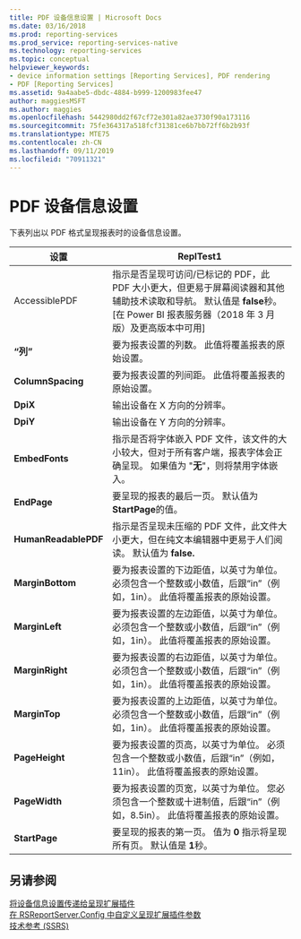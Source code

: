 ```yaml
---
title: PDF 设备信息设置 | Microsoft Docs
ms.date: 03/16/2018
ms.prod: reporting-services
ms.prod_service: reporting-services-native
ms.technology: reporting-services
ms.topic: conceptual
helpviewer_keywords:
- device information settings [Reporting Services], PDF rendering
- PDF [Reporting Services]
ms.assetid: 9a4aabe5-dbdc-4884-b999-1200983fee47
author: maggiesMSFT
ms.author: maggies
ms.openlocfilehash: 5442980dd2f67cf72e301a82ae3730f90a173116
ms.sourcegitcommit: 75fe364317a518fcf31381ce6b7bb72ff6b2b93f
ms.translationtype: MTE75
ms.contentlocale: zh-CN
ms.lasthandoff: 09/11/2019
ms.locfileid: "70911321"
---
```

# <a name="pdf-device-information-settings"></a>PDF 设备信息设置
  下表列出以 PDF 格式呈现报表时的设备信息设置。  
  
|设置|ReplTest1|  
|-------------|-----------|  
| AccessiblePDF | 指示是否呈现可访问/已标记的 PDF，此 PDF 大小更大，但更易于屏幕阅读器和其他辅助技术读取和导航。 默认值是 **false**秒。 [在 Power BI 报表服务器（2018 年 3 月版）及更高版本中可用] |
|**“列”**|要为报表设置的列数。 此值将覆盖报表的原始设置。|  
|**ColumnSpacing**|要为报表设置的列间距。 此值将覆盖报表的原始设置。|  
|**DpiX**|输出设备在 X 方向的分辨率。|  
|**DpiY**|输出设备在 Y 方向的分辨率。|  
|**EmbedFonts**|指示是否将字体嵌入 PDF 文件，该文件的大小较大，但对于所有客户端，报表字体会正确呈现。 如果值为 "**无**"，则将禁用字体嵌入。|  
|**EndPage**|要呈现的报表的最后一页。 默认值为 **StartPage**的值。|  
|**HumanReadablePDF**|指示是否呈现未压缩的 PDF 文件，此文件大小更大，但在纯文本编辑器中更易于人们阅读。 默认值为 **false.**|  
|**MarginBottom**|要为报表设置的下边距值，以英寸为单位。 必须包含一个整数或小数值，后跟“in”（例如，1in）。 此值将覆盖报表的原始设置。|  
|**MarginLeft**|要为报表设置的左边距值，以英寸为单位。 必须包含一个整数或小数值，后跟“in”（例如，1in）。 此值将覆盖报表的原始设置。|  
|**MarginRight**|要为报表设置的右边距值，以英寸为单位。 必须包含一个整数或小数值，后跟“in”（例如，1in）。 此值将覆盖报表的原始设置。|  
|**MarginTop**|要为报表设置的上边距值，以英寸为单位。 必须包含一个整数或小数值，后跟“in”（例如，1in）。 此值将覆盖报表的原始设置。|  
|**PageHeight**|要为报表设置的页高，以英寸为单位。 必须包含一个整数或小数值，后跟“in”（例如，11in）。 此值将覆盖报表的原始设置。|  
|**PageWidth**|要为报表设置的页宽，以英寸为单位。 您必须包含一个整数或十进制值，后跟“in”（例如，8.5in）。 此值将覆盖报表的原始设置。|  
|**StartPage**|要呈现的报表的第一页。 值为 **0** 指示将呈现所有页。 默认值是 **1**秒。|  
  
## <a name="see-also"></a>另请参阅  
 [将设备信息设置传递给呈现扩展插件](../reporting-services/report-server-web-service/net-framework/passing-device-information-settings-to-rendering-extensions.md)   
 [在 RSReportServer.Config 中自定义呈现扩展插件参数](../reporting-services/customize-rendering-extension-parameters-in-rsreportserver-config.md)   
 [技术参考 (SSRS)](../reporting-services/technical-reference-ssrs.md)  
  
  
